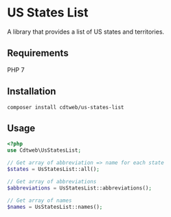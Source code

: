# US States List

A library that provides a list of US states and territories.

## Requirements

PHP 7

## Installation

    composer install cdtweb/us-states-list
    
## Usage

```php
<?php
use Cdtweb\UsStatesList;

// Get array of abbreviation => name for each state
$states = UsStatesList::all();

// Get array of abbreviations
$abbreviations = UsStatesList::abbreviations();

// Get array of names
$names = UsStatesList::names();
 
```
